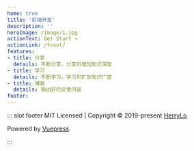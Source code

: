 ```yaml
---
home: true
title: '前端开发'
description: ''
heroImage: /image/1.jpg
actionText: Get Start →
actionLink: /front/
features:
- title: 分享
  details: 不断分享，分享可增加知识深度
- title: 学习
  details: 不断学习，学习可扩张知识广度
- title: 博客
  details: 输出好的文章内容
footer:  
---
```


::: slot footer
MIT Licensed | Copyright © 2019-present [HerryLo](https://github.com/HerryLo)

Powered by [Vuepress](https://vuepress.vuejs.org/)

<run-time></run-time>
:::